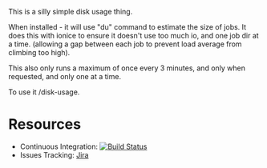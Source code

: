 This is a silly simple disk usage thing.

When installed - it will use "du" command to estimate the size of jobs.
It does this with ionice to ensure it doesn't use too much io, and one job dir at a time. 
(allowing a gap between each job to prevent load average from climbing too high). 

This also only runs a maximum of once every 3 minutes, and only when requested, and only one at a time. 

To use it /disk-usage.

# Resources
* Continuous Integration: [![Build Status](https://jenkins.ci.cloudbees.com/buildStatus/icon?job=plugins/cloudbees-disk-usage-simple-plugin)](https://jenkins.ci.cloudbees.com/job/plugins/job/cloudbees-disk-usage-simple-plugin)
* Issues Tracking: [Jira](https://issues.jenkins-ci.org/browse/JENKINS/component/20652)
